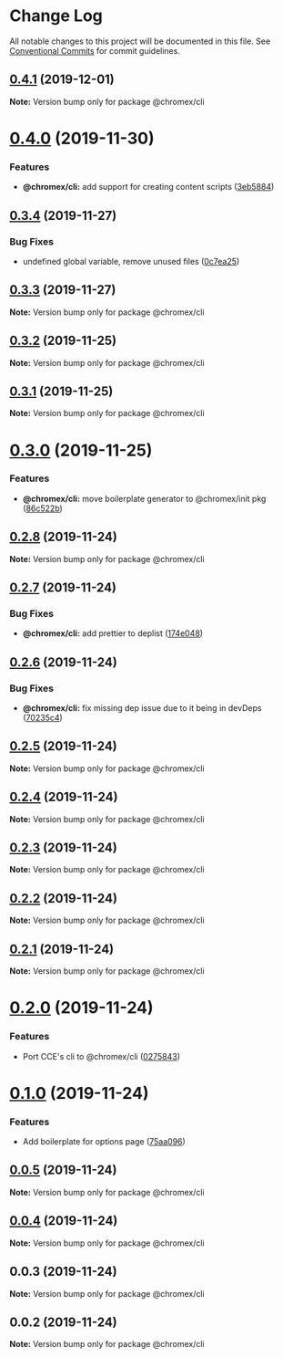 # Change Log

All notable changes to this project will be documented in this file.
See [Conventional Commits](https://conventionalcommits.org) for commit guidelines.

## [0.4.1](https://github.com/bluepropane/chromex/compare/@chromex/cli@0.4.0...@chromex/cli@0.4.1) (2019-12-01)

**Note:** Version bump only for package @chromex/cli





# [0.4.0](https://github.io/bluepropane/chromex/compare/@chromex/cli@0.3.4...@chromex/cli@0.4.0) (2019-11-30)


### Features

* **@chromex/cli:** add support for creating content scripts ([3eb5884](https://github.io/bluepropane/chromex/commit/3eb5884cd53914fd788e8378937d31a0b5b71bb0))





## [0.3.4](https://github.io/bluepropane/chromex/compare/@chromex/cli@0.3.3...@chromex/cli@0.3.4) (2019-11-27)


### Bug Fixes

* undefined global variable, remove unused files ([0c7ea25](https://github.io/bluepropane/chromex/commit/0c7ea2556516083e20a06e0c83156fb7d018e112))





## [0.3.3](https://github.io/bluepropane/chromex/compare/@chromex/cli@0.3.2...@chromex/cli@0.3.3) (2019-11-27)

**Note:** Version bump only for package @chromex/cli





## [0.3.2](https://github.com/bluepropane/create-chrome-extension/compare/@chromex/cli@0.3.1...@chromex/cli@0.3.2) (2019-11-25)

**Note:** Version bump only for package @chromex/cli





## [0.3.1](https://github.com/bluepropane/create-chrome-extension/compare/@chromex/cli@0.3.0...@chromex/cli@0.3.1) (2019-11-25)

**Note:** Version bump only for package @chromex/cli





# [0.3.0](https://github.com/bluepropane/create-chrome-extension/compare/@chromex/cli@0.2.8...@chromex/cli@0.3.0) (2019-11-25)


### Features

* **@chromex/cli:** move boilerplate generator to @chromex/init pkg ([86c522b](https://github.com/bluepropane/create-chrome-extension/commit/86c522b2f2c2b94d79d8f171eb5f81b6435d7569))





## [0.2.8](https://github.com/bluepropane/create-chrome-extension/compare/@chromex/cli@0.2.7...@chromex/cli@0.2.8) (2019-11-24)

**Note:** Version bump only for package @chromex/cli





## [0.2.7](https://github.com/bluepropane/create-chrome-extension/compare/@chromex/cli@0.2.6...@chromex/cli@0.2.7) (2019-11-24)


### Bug Fixes

* **@chromex/cli:** add prettier to deplist ([174e048](https://github.com/bluepropane/create-chrome-extension/commit/174e048e98ca2740c9075d1bc170a37b87ccb7f4))





## [0.2.6](https://github.com/bluepropane/create-chrome-extension/compare/@chromex/cli@0.2.5...@chromex/cli@0.2.6) (2019-11-24)


### Bug Fixes

* **@chromex/cli:** fix missing dep issue due to it being in devDeps ([70235c4](https://github.com/bluepropane/create-chrome-extension/commit/70235c47f313be5b4ee8c1f911cd8d335fe800b7))





## [0.2.5](https://github.com/bluepropane/create-chrome-extension/compare/@chromex/cli@0.2.4...@chromex/cli@0.2.5) (2019-11-24)

**Note:** Version bump only for package @chromex/cli





## [0.2.4](https://github.com/bluepropane/create-chrome-extension/compare/@chromex/cli@0.2.3...@chromex/cli@0.2.4) (2019-11-24)

**Note:** Version bump only for package @chromex/cli





## [0.2.3](https://github.com/bluepropane/create-chrome-extension/compare/@chromex/cli@0.2.2...@chromex/cli@0.2.3) (2019-11-24)

**Note:** Version bump only for package @chromex/cli





## [0.2.2](https://github.com/bluepropane/create-chrome-extension/compare/@chromex/cli@0.2.1...@chromex/cli@0.2.2) (2019-11-24)

**Note:** Version bump only for package @chromex/cli





## [0.2.1](https://github.com/bluepropane/create-chrome-extension/compare/@chromex/cli@0.2.0...@chromex/cli@0.2.1) (2019-11-24)

**Note:** Version bump only for package @chromex/cli





# [0.2.0](https://github.com/bluepropane/create-chrome-extension/compare/@chromex/cli@0.1.0...@chromex/cli@0.2.0) (2019-11-24)


### Features

* Port CCE's cli to @chromex/cli ([0275843](https://github.com/bluepropane/create-chrome-extension/commit/027584397d26c44e3cf9c0ddeb2c9e8a98ce5112))





# [0.1.0](https://github.com/bluepropane/create-chrome-extension/compare/@chromex/cli@0.0.6...@chromex/cli@0.1.0) (2019-11-24)


### Features

* Add boilerplate for options page ([75aa096](https://github.com/bluepropane/create-chrome-extension/commit/75aa09649bfc945acde7991438f2d46f933bd385))





## [0.0.5](https://github.com/bluepropane/create-chrome-extension/compare/@chromex/cli@0.0.4...@chromex/cli@0.0.5) (2019-11-24)

**Note:** Version bump only for package @chromex/cli





## [0.0.4](https://github.com/bluepropane/create-chrome-extension/compare/@chromex/cli@0.0.3...@chromex/cli@0.0.4) (2019-11-24)

**Note:** Version bump only for package @chromex/cli





## 0.0.3 (2019-11-24)

**Note:** Version bump only for package @chromex/cli





## 0.0.2 (2019-11-24)

**Note:** Version bump only for package @chromex/cli
